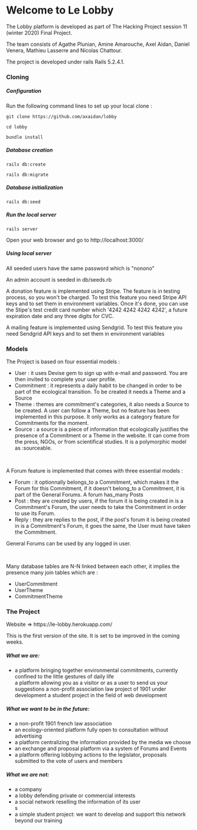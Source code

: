 # Welcome to Le Lobby
<p>The Lobby platform is developed as part of The Hacking Project session 11 (winter 2020) Final Project.</p>
<p>The team consists of Agathe Plunian, Amine Amarouche, Axel Aidan, Daniel Venera, Mathieu Lasserre and Nicolas Chattour.</p>
<p>The project is developed under rails Rails 5.2.4.1.</p>

<h3>Cloning</h3>
<h5>Configuration</h5>
<p>Run the following command lines to set up your local clone :</p>
<pre><code>git clone https://github.com/axaidan/lobby</code></pre>
<pre><code>cd lobby</code></pre>
<pre><code>bundle install</code></pre>
<h5>Database creation</h5>
<pre><code>rails db:create</code></pre>
<pre><code>rails db:migrate</code></pre>
<h5>Database initialization</h5>
<pre><code>rails db:seed</code></pre>
<h5>Run the local server</h5>
<pre><code>rails server</code></pre>
<p>Open your web browser and go to http://localhost:3000/</p>
<h5>Using local server</h5>
<p>All seeded users have the same password which is "nonono"</p>
<p>An admin account is seeded in db/seeds.rb</p>
<p>A donation feature is implemented using Stripe. The feature is in testing process, so you won't be charged. To test this feature you need Stripe API keys and to set them in environment variables. Once it's done, you can use the Stipe's test credit card number which '4242 4242 4242 4242', a future expiration date and any three digits for CVC.</p>
<p>A mailing feature is implemented using Sendgrid. To test this feature you need Sendgrid API keys and to set them in environment variables</p>
<h3>Models</h3>
<p>The Project is based on four essential models :</p>
<ul>
<li>User : it uses Devise gem to sign up with e-mail and password. You are then invited to complete your user profile. </li>
<li>Commitment : it represents a daily habit to be changed in order to be part of the ecological transition. To be created it needs a Theme and a Source</li>
<li>Theme : themes are commitment's categories, it also needs a Source to be created. A user can follow a Theme, but no feature has been implemented in this purpose. It only works as a category feature for Commitments for the moment.</li>
<li>Source : a source is a piece of information that ecologically justifies the presence of a Commitment or a Theme in the website. It can come from the press, NGOs, or from scientifical studies. It is a polymorphic model as :sourceable.</li>
</ul>
<br/>
<p>A Forum feature is implemented that comes with three essential models :</p>
<ul>
<li>Forum : it optionnally belongs_to a Commitment, which makes it the Forum for this Commitment, if it doesn't belong_to a Commitment, it is part of the General Forums. A forum has_many Posts</li>
<li>Post : they are created by users, if the forum it is being created in is a Commitment's Forum, the user needs to take the Commitment in order to use its Forum.</li>
<li>Reply : they are replies to the post, if the post's forum it is being created in is a Commitment's Forum, it goes the same, the User must have taken the Commitment.
</ul>
<p>General Forums can be used by any logged in user.</p>
<br/>
<p>Many database tables are N-N linked between each other, it implies the presence many join tables which are :</p>
<ul>
<li>UserCommitment</li>
<li>UserTheme</li>
<li>CommitmentTheme</li>
</ul>
<h3>The Project</h3>
<p>Website => https://le-lobby.herokuapp.com/</p>
<p>This is the first version of the site. It is set to be improved in the coming weeks.</p>
<h5>What we are:</h5>
<ul>
<li>a platform bringing together environmental commitments, currently confined to the little gestures of daily life</li>
a platform allowing you as a visitor or as a user to send us your suggestions</li>
a non-profit association law project of 1901 under development</li>
a student project in the field of web development</li>
</ul>
<h5>What we want to be in the future:</h5>
<ul>
<li>a non-profit 1901 french law association</li>
<li>an ecology-oriented platform fully open to consultation without advertising</li>
<li>a platform centralizing the information provided by the media we choose</li>
<li>an exchange and proposal platform via a system of Forums and Events</li>
<li>a platform offering lobbying actions to the legislator, proposals submitted to the vote of users and members</li>
</ul>
<h5>What we are not:</h5>
<ul>
<li>a company</li>
<li>a lobby defending private or commercial interests</li>
<li>a social network reselling the information of its user</li>s
<li>a simple student project: we want to develop and support this network beyond our training</li>
</ul>
